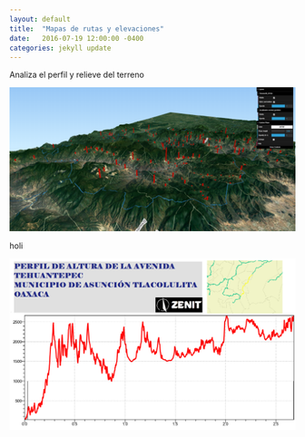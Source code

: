 ```yaml
---
layout: default
title:  "Mapas de rutas y elevaciones"
date:   2016-07-19 12:00:00 -0400
categories: jekyll update
---
```

Analiza el perfil y relieve del terreno


<img src="/images/post/oaxaca/Mapa 3D.png" width="900">



holi


<img src="/images/post/mexico/PERFIL DE ALTURA.png" width="900">
